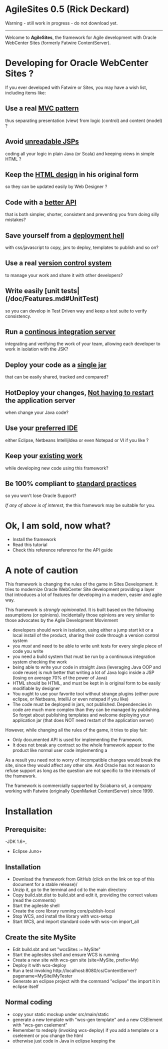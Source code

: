 # AgileSites 0.5 (Rick Deckard)

Warning - still work in progress - do not download yet.

-----

Welcome to **AgileSites**, the framework for Agile development with Oracle WebCenter Sites (formerly Fatwire ContentServer).

# Developing for Oracle  WebCenter Sites ?

If you ever developed with Fatwire or Sites, you may have a wish list, including items like:

## Use a __real__ [MVC pattern](/doc/Features.md#MVC)  

thus separating presentation (view) from logic (control) and content (model) ?

## Avoid [unreadable JSPs](/doc/Features.md#NoJSP) 

coding all your logic in plain Java (or Scala) and keeping views in simple HTML ?

## Keep the [HTML design](/doc/Features.md#HTML) in his original form 
so they can be updated easily by Web Designer ?

## Code with a [better API](/doc/Features.md#API)

that is both simpler, shorter, consistent and preventing you from doing silly mistakes?

## Save yourself from a [deployment hell](/doc/Features.md#Deploy)

with css/javascript to copy, jars to deploy, templates to publish and so on?

## Use a real [version control system](/doc/Features.md#VCS) 

to manage your work and share it with other developers?

## Write easily [unit tests|(/doc/Features.md#UnitTest)

so you can develop in Test Driven way and keep a test suite to verify consistency.

## Run a [continous integration server](/doc/Features.md#CI) 

integrating and verifying the work of your team, allowing each developer to work in isolation with the JSK?

## Deploy your code as a [single jar](/doc/Features.md#Jar) 

that can be easily shared, tracked and compared?

##  HotDeploy your changes, [Not having to restart](/doc/Features.md#HotDeploy) the application server 

when change  your Java code?

## Use your [preferred IDE](/doc/Features.md#IDE)

either  Eclipse, Netbeans IntellijIdea or even Notepad or VI if you like ?

## Keep your [existing work](/doc/Features.md#Compatible) 

while developing new code using this framework?

## Be 100% compliant to [standard practices](/doc/Features.md#Support) 

so you won't lose Oracle Support?

*If any of above is of interest*, the this framework may be suitable for you.

# Ok, I am sold, now what?

- Install the framework
- Read this tutorial 
- Check this reference reference for the API guide

# A note of caution

This framework is changing the rules of the game in Sites Development. It tries to modernize Oracle WebCenter Site development providing a layer that introduces a lot of features for developing in a modern, easier and agile way. 

This framework is *strongly opinionated*. It is built based on the following assumptions (or opinions). Incidentally those opinions are very similar to those advocates by the Agile Development Movinment

- developers should work in isolation, using either a jump start kit or a local install of the product, sharing their code through a version control system
- you *must* and need to be able to write unit tests for every single piece of code you write
- you need a build system that must be run by a continuous integration system checking the work
- being able to write your code in straight Java (leveraging Java OOP and code reuse) is muh better that writing a lot of Java logic inside a JSP (losing on average 70% of the power of Java)
- HTML should be HTML, and must be kept in is original form to be easily modifiable by designer 
- You ought to use your favorite tool without strange plugins (either pure eclipse, or Netbeans, IntelliJ or even notepad if you like)
- The code must be deployed in jars, not published. Dependencies in code are much more complex than they can be managed by publishing. So forget about publishing templates and welcome deploying your application jar (that does NOT need restart of the application server)

However, while changing all the rules of the game, it tries to play fair:

- Only documented API is used for implementing the Framework. 
- It does not break any contract so the whole framework appear to the product like normal user code implementing a 

As a result you need not to worry of incompatible changes would break the site, since they would affect any other site. And Oracle has not reason to refuse support as long as the question are not specific to the internals of the framework. 

The framework is commercially supported by Sciabarra srl, a company working with Fatwire (originally OpenMarket ContentServer) since 1999. 


# Installation

## Prerequisite: 

-JDK 1.6+, 
- Eclipse Juno+


## Installation

- Download the framework from GitHub (click on the link on top of this document for a stable release)/
- Unzip it, go to the terminal and cd to the main directory
- Copy build.sbt.dist to build.sbt and edit it, providing the correct values (read the comments)
- Start the agilesite shell
- Create the core library running core/publish-local
- Stop WCS, and install the library with wcs-setup
- Start WCS, and import standard code with wcs-cm import_all

## Create the site MySite

- Edit build.sbt and set "wcsSites := MySite"
- Start the agilesites shell and ensure WCS is running
- Create a new site with wcs-gen site (site=MySite, prefix=My)
- Deploy it with wcs-deploy
- Run a test invoking http://localhost:8080/cs/ContentServer?pagename=MySite/MyTester
- Generate an eclipse project with the command "eclipse" the import it in eclipse itself

## Normal coding
- copy your static mockup under src/main/static
- generate a new template with "wcs-gen template" and a new CSElement with "wcs-gen cselement"
- Remember to redeply (invoking wcs-deploy) if you add a template or a cselement or you change the html
- otherwise just code in Java in eclipse keeping the 
